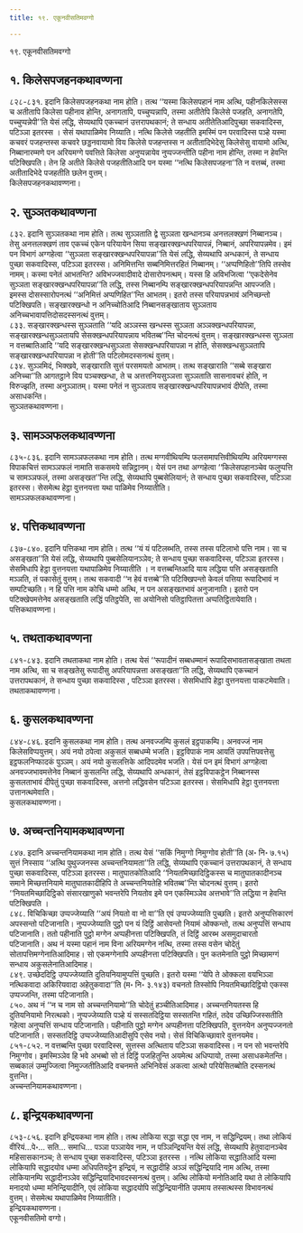 ```yaml
---
title: १९. एकूनवीसतिमवग्गो

---
```

१९. एकूनवीसतिमवग्गो  


## १. किलेसपजहनकथावण्णना

८२८-८३१. इदानि किलेसपजहनकथा नाम होति। तत्थ ‘‘यस्मा किलेसपहानं नाम अत्थि, पहीनकिलेसस्स च अतीतापि किलेसा पहीनाव होन्ति, अनागतापि, पच्चुप्पन्नापि, तस्मा अतीतेपि किलेसे पजहति, अनागतेपि, पच्चुप्पन्नेपी’’ति येसं लद्धि, सेय्यथापि एकच्चानं उत्तरापथकानं; ते सन्धाय अतीतेतिआदिपुच्छा सकवादिस्स, पटिञ्ञा इतरस्स । सेसं यथापाळिमेव निय्याति। नत्थि किलेसे जहतीति इमस्मिं पन परवादिस्स पञ्हे यस्मा कचवरं पजहन्तस्स कचवरे छड्डनवायामो विय किलेसे पजहन्तस्स न अतीतादिभेदेसु किलेसेसु वायामो अत्थि, निब्बानारम्मणे पन अरियमग्गे पवत्तिते किलेसा अनुप्पन्नायेव नुप्पज्जन्तीति पहीना नाम होन्ति, तस्मा न हेवन्ति पटिक्खिपति। तेन हि अतीते किलेसे पजहतीतिआदि पन यस्मा ‘‘नत्थि किलेसपजहना’’ति न वत्तब्बं, तस्मा अतीतादिभेदे पजहतीति छलेन वुत्तम्।  
किलेसपजहनकथावण्णना।  


## २. सुञ्ञतकथावण्णना

८३२. इदानि सुञ्ञतकथा नाम होति। तत्थ सुञ्ञताति द्वे सुञ्ञता खन्धानञ्च अनत्तलक्खणं निब्बानञ्च। तेसु अनत्तलक्खणं ताव एकच्चं एकेन परियायेन सिया सङ्खारक्खन्धपरियापन्नं, निब्बानं, अपरियापन्नमेव। इमं पन विभागं अग्गहेत्वा ‘‘सुञ्ञता सङ्खारक्खन्धपरियापन्ना’’ति येसं लद्धि, सेय्यथापि अन्धकानं, ते सन्धाय पुच्छा सकवादिस्स, पटिञ्ञा इतरस्स। अनिमित्तन्ति सब्बनिमित्तरहितं निब्बानम्। ‘‘अप्पणिहितो’’तिपि तस्सेव नामम्। कस्मा पनेतं आभतन्ति? अविभज्जवादीवादे दोसारोपनत्थम्। यस्स हि अविभजित्वा ‘‘एकदेसेनेव सुञ्ञता सङ्खारक्खन्धपरियापन्ना’’ति लद्धि, तस्स निब्बानम्पि सङ्खारक्खन्धपरियापन्नन्ति आपज्जति। इमस्स दोसस्सारोपनत्थं ‘‘अनिमित्तं अप्पणिहित’’न्ति आभतम्। इतरो तस्स परियापन्नभावं अनिच्छन्तो पटिक्खिपति। सङ्खारक्खन्धो न अनिच्चोतिआदि निब्बानसङ्खाताय सुञ्ञताय अनिच्चभावापत्तिदोसदस्सनत्थं वुत्तम्।  
८३३. सङ्खारक्खन्धस्स सुञ्ञताति ‘‘यदि अञ्ञस्स खन्धस्स सुञ्ञता अञ्ञक्खन्धपरियापन्ना, सङ्खारक्खन्धसुञ्ञतायपि सेसक्खन्धपरियापन्नाय भवितब्ब’’न्ति चोदनत्थं वुत्तम्। सङ्खारक्खन्धस्स सुञ्ञता न वत्तब्बातिआदि ‘‘यदि सङ्खारक्खन्धसुञ्ञता सेसक्खन्धपरियापन्ना न होति, सेसक्खन्धसुञ्ञतापि सङ्खारक्खन्धपरियापन्ना न होती’’ति पटिलोमदस्सनत्थं वुत्तम्।  
८३४. सुञ्ञमिदं, भिक्खवे, सङ्खाराति सुत्तं परसमयतो आभतम्। तत्थ सङ्खाराति ‘‘सब्बे सङ्खारा अनिच्चा’’ति आगतट्ठाने विय पञ्चक्खन्धा, ते च अत्तत्तनियसुञ्ञत्ता सुञ्ञताति सासनावचरं होति, न विरुज्झति, तस्मा अनुञ्ञातम्। यस्मा पनेतं न सुञ्ञताय सङ्खारक्खन्धपरियापन्नभावं दीपेति, तस्मा असाधकन्ति।  
सुञ्ञतकथावण्णना।  


## ३. सामञ्ञफलकथावण्णना

८३५-८३६. इदानि सामञ्ञफलकथा नाम होति। तत्थ मग्गवीथियम्पि फलसमापत्तिवीथियम्पि अरियमग्गस्स विपाकचित्तं सामञ्ञफलं नामाति सकसमये सन्निट्ठानम्। येसं पन तथा अग्गहेत्वा ‘‘किलेसपहानञ्चेव फलुप्पत्ति च सामञ्ञफलं, तस्मा असङ्खत’’न्ति लद्धि, सेय्यथापि पुब्बसेलियानं; ते सन्धाय पुच्छा सकवादिस्स, पटिञ्ञा इतरस्स। सेसमेत्थ हेट्ठा वुत्तनयत्ता यथा पाळिमेव निय्यातीति।  
सामञ्ञफलकथावण्णना।  


## ४. पत्तिकथावण्णना

८३७-८४०. इदानि पत्तिकथा नाम होति। तत्थ ‘‘यं यं पटिलब्भति, तस्स तस्स पटिलाभो पत्ति नाम। सा च असङ्खता’’ति येसं लद्धि, सेय्यथापि पुब्बसेलियानञ्ञेव; ते सन्धाय पुच्छा सकवादिस्स, पटिञ्ञा इतरस्स। सेसमिधापि हेट्ठा वुत्तनयत्ता यथापाळिमेव निय्यातीति । न वत्तब्बन्तिआदि याय लद्धिया पत्ति असङ्खताति मञ्ञति, तं पकासेतुं वुत्तम्। तत्थ सकवादी ‘‘न हेवं वत्तब्बे’’ति पटिक्खिपन्तो केवलं पत्तिया रूपादिभावं न सम्पटिच्छति। न हि पत्ति नाम कोचि धम्मो अत्थि, न पन असङ्खतभावं अनुजानाति। इतरो पन पटिक्खेपमत्तेनेव असङ्खताति लद्धिं पतिट्ठपेति, सा अयोनिसो पतिट्ठापितत्ता अप्पतिट्ठितायेवाति।  
पत्तिकथावण्णना।  


## ५. तथताकथावण्णना

८४१-८४३. इदानि तथताकथा नाम होति। तत्थ येसं ‘‘रूपादीनं सब्बधम्मानं रूपादिसभावतासङ्खाता तथता नाम अत्थि, सा च सङ्खतेसु रूपादीसु अपरियापन्नत्ता असङ्खता’’ति लद्धि, सेय्यथापि एकच्चानं उत्तरापथकानं, ते सन्धाय पुच्छा सकवादिस्स , पटिञ्ञा इतरस्स। सेसमिधापि हेट्ठा वुत्तनयत्ता पाकटमेवाति।  
तथताकथावण्णना।  


## ६. कुसलकथावण्णना

८४४-८४६. इदानि कुसलकथा नाम होति। तत्थ अनवज्जम्पि कुसलं इट्ठपाकम्पि। अनवज्जं नाम किलेसविप्पयुत्तम्। अयं नयो ठपेत्वा अकुसलं सब्बधम्मे भजति। इट्ठविपाकं नाम आयतिं उपपत्तिपवत्तेसु इट्ठफलनिप्फादकं पुञ्ञम्। अयं नयो कुसलत्तिके आदिपदमेव भजति। येसं पन इमं विभागं अग्गहेत्वा अनवज्जभावमत्तेनेव निब्बानं कुसलन्ति लद्धि, सेय्यथापि अन्धकानं, तेसं इट्ठविपाकट्ठेन निब्बानस्स कुसलताभावं दीपेतुं पुच्छा सकवादिस्स, अत्तनो लद्धिवसेन पटिञ्ञा इतरस्स। सेसमिधापि हेट्ठा वुत्तनयत्ता उत्तानत्थमेवाति।  
कुसलकथावण्णना।  


## ७. अच्चन्तनियामकथावण्णना

८४७. इदानि अच्चन्तनियामकथा नाम होति। तत्थ येसं ‘‘सकिं निमुग्गो निमुग्गोव होती’’ति (अ॰ नि॰ ७.१५) सुत्तं निस्साय ‘‘अत्थि पुथुज्जनस्स अच्चन्तनियामता’’ति लद्धि, सेय्यथापि एकच्चानं उत्तरापथकानं, ते सन्धाय पुच्छा सकवादिस्स, पटिञ्ञा इतरस्स। मातुघातकोतिआदि ‘‘नियतमिच्छादिट्ठिकस्स च मातुघातकादीनञ्च समाने मिच्छत्तनियामे मातुघातकादीहिपि ते अच्चन्तनियतेहि भवितब्ब’’न्ति चोदनत्थं वुत्तम्। इतरो ‘‘नियतमिच्छादिट्ठिको संसारखाणुको भवन्तरेपि नियतोव इमे पन एकस्मिञ्ञेव अत्तभावे’’ति लद्धिया न हेवन्ति पटिक्खिपति ।  
८४८. विचिकिच्छा उप्पज्जेय्याति ‘‘अयं नियतो वा नो वा’’ति एवं उप्पज्जेय्याति पुच्छति। इतरो अनुप्पत्तिकारणं अपस्सन्तो पटिजानाति। नुप्पज्जेय्याति पुट्ठो पन यं दिट्ठिं आसेवन्तो नियामं ओक्कन्तो, तत्थ अनुप्पत्तिं सन्धाय पटिजानाति। ततो पहीनाति पुट्ठो मग्गेन अप्पहीनत्ता पटिक्खिपति, तं दिट्ठिं आरब्भ असमुदाचारतो पटिजानाति। अथ नं यस्मा पहानं नाम विना अरियमग्गेन नत्थि, तस्मा तस्स वसेन चोदेतुं सोतापत्तिमग्गेनातिआदिमाह। सो एकमग्गेनापि अप्पहीनत्ता पटिक्खिपति। पुन कतमेनाति पुट्ठो मिच्छामग्गं सन्धाय अकुसलेनातिआदिमाह।  
८४९. उच्छेददिट्ठि उप्पज्जेय्याति दुतियनियामुप्पत्तिं पुच्छति। इतरो यस्मा ‘‘येपि ते ओक्कला वयभिञ्ञा नत्थिकवादा अकिरियवादा अहेतुकवादा’’ति (म॰ नि॰ ३.१४३) वचनतो तिस्सोपि नियतमिच्छादिट्ठियो एकस्स उप्पज्जन्ति, तस्मा पटिजानाति।  
८५०. अथ नं ‘‘न च नाम सो अच्चन्तनियामो’’ति चोदेतुं हञ्चीतिआदिमाह। अच्चन्तनियतस्स हि दुतियनियामो निरत्थको। नुप्पज्जेय्याति पञ्हे यं सस्सतदिट्ठिया सस्सतन्ति गहितं, तदेव उच्छिज्जिस्सतीति गहेत्वा अनुप्पत्तिं सन्धाय पटिजानाति। पहीनाति पुट्ठो मग्गेन अप्पहीनत्ता पटिक्खिपति, वुत्तनयेन अनुप्पज्जनतो पटिजानाति। सस्सतदिट्ठि उप्पज्जेय्यातिआदीसुपि एसेव नयो। सेसं विचिकिच्छावारे वुत्तनयमेव।  
८५१-८५२. न वत्तब्बन्ति पुच्छा परवादिस्स, सुत्तस्स अत्थिताय पटिञ्ञा सकवादिस्स। न पन सो भवन्तरेपि निमुग्गोव। इमस्मिञ्ञेव हि भवे अभब्बो सो तं दिट्ठिं पजहितुन्ति अयमेत्थ अधिप्पायो, तस्मा असाधकमेतन्ति। सब्बकालं उम्मुज्जित्वा निमुज्जतीतिआदि वचनमत्ते अभिनिवेसं अकत्वा अत्थो परियेसितब्बोति दस्सनत्थं वुत्तन्ति।  
अच्चन्तनियामकथावण्णना।  


## ८. इन्द्रियकथावण्णना

८५३-८५६. इदानि इन्द्रियकथा नाम होति। तत्थ लोकिया सद्धा सद्धा एव नाम, न सद्धिन्द्रियम्। तथा लोकियं वीरियं…पे॰… सति… समाधि… पञ्ञा पञ्ञायेव नाम, न पञ्ञिन्द्रियन्ति येसं लद्धि, सेय्यथापि हेतुवादानञ्चेव महिसासकानञ्च; ते सन्धाय पुच्छा सकवादिस्स, पटिञ्ञा इतरस्स । नत्थि लोकिया सद्धातिआदि यस्मा लोकियापि सद्धादयोव धम्मा अधिपतियट्ठेन इन्द्रियं, न सद्धादीहि अञ्ञं सद्धिन्द्रियादि नाम अत्थि, तस्मा लोकियानम्पि सद्धादीनञ्ञेव सद्धिन्द्रियादिभावदस्सनत्थं वुत्तम्। अत्थि लोकियो मनोतिआदि यथा ते लोकियापि मनादयो धम्मा मनिन्द्रियादीनि, एवं लोकिया सद्धादयोपि सद्धिन्द्रियानीति उपमाय तस्सत्थस्स विभावनत्थं वुत्तम्। सेसमेत्थ यथापाळिमेव निय्यातीति।  
इन्द्रियकथावण्णना।  
एकूनवीसतिमो वग्गो।  